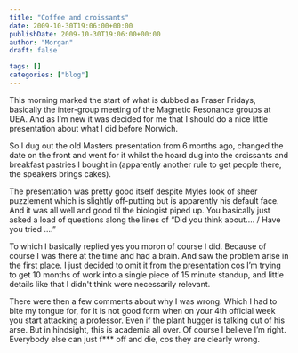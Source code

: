 ```yaml
---
title: "Coffee and croissants"
date: 2009-10-30T19:06:00+00:00
publishDate: 2009-10-30T19:06:00+00:00
author: "Morgan"
draft: false

tags: []
categories: ["blog"]
---
```


This morning marked the start of what is dubbed as Fraser Fridays, basically the inter-group meeting of the Magnetic Resonance groups at UEA. And as I’m new it was decided for me that I should do a nice little presentation about what I did before Norwich.

So I dug out the old Masters presentation from 6 months ago, changed the date on the front and went for it whilst the hoard dug into the croissants and breakfast pastries I bought in (apparently another rule to get people there, the speakers brings cakes).

The presentation was pretty good itself despite Myles look of sheer puzzlement which is slightly off-putting but is apparently his default face. And it was all well and good til the biologist piped up. You basically just asked a load of questions along the lines of “Did you think about…. / Have you tried ….”

To which I basically replied yes you moron of course I did. Because of course I was there at the time and had a brain. And saw the problem arise in the first place. I just decided to omit it from the presentation cos I’m trying to get 10 months of work into a single piece of 15 minute standup, and little details like that I didn't think were necessarily relevant.

There were then a few comments about why I was wrong. Which I had to bite my tongue for, for it is not good form when on your 4th official week you start attacking a professor. Even if the plant hugger is talking out of his arse. But in hindsight, this is academia all over. Of course I believe I’m right. Everybody else can just f*** off and die, cos they are clearly wrong.
